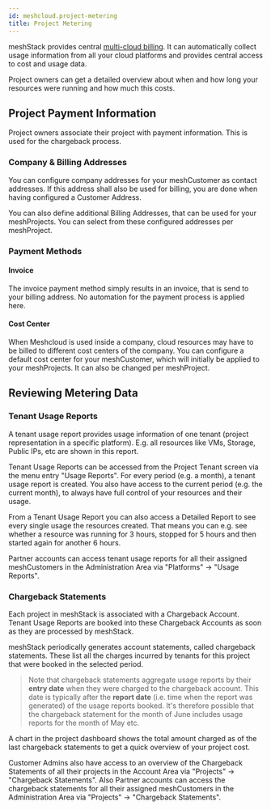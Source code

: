 ```yaml
---
id: meshcloud.project-metering
title: Project Metering
---
```


meshStack provides central [multi-cloud billing](meshstack.billing.md). It can automatically collect usage information from all your cloud platforms and provides central access to cost and usage data.

Project owners can get a detailed overview about when and how long your resources were running and how much this costs.

## Project Payment Information

Project owners associate their project with payment information. This is used for the chargeback process.

### Company & Billing Addresses

You can configure company addresses for your meshCustomer as contact addresses. If this address shall also be used for billing, you are done when having configured a Customer Address.

You can also define additional Billing Addresses, that can be used for your meshProjects. You can select from these configured addresses per meshProject.

### Payment Methods

#### Invoice

The invoice payment method simply results in an invoice, that is send to your billing address. No automation for the payment process is applied here.

#### Cost Center

When Meshcloud is used inside a company, cloud resources may have to be billed to different cost centers of the company. You can configure a default cost center for your meshCustomer, which will initially be applied to your meshProjects. It can also be changed per meshProject.

## Reviewing Metering Data

### Tenant Usage Reports

A tenant usage report provides usage information of one tenant (project representation in a specific platform). E.g. all resources like VMs, Storage, Public IPs, etc are shown in this report.

Tenant Usage Reports can be accessed from the Project Tenant screen via the menu entry "Usage Reports". For every period (e.g. a month),
a tenant usage report is created. You also have access to the current period (e.g. the current month), to always have full control of
your resources and their usage.

From a Tenant Usage Report you can also access a Detailed Report to see every single usage the resources created. That means you can e.g. see whether a resource was running for 3 hours, stopped for 5 hours and then started again for another 6 hours.

Partner accounts can access tenant usage reports for all their assigned meshCustomers in the Administration Area via "Platforms" -> "Usage Reports".

### Chargeback Statements

Each project in meshStack is associated with a Chargeback Account. Tenant Usage Reports are booked into these
Chargeback Accounts as soon as they are processed by meshStack.

meshStack periodically generates account statements, called chargeback statements. These list all the charges incurred by
tenants for this project that were booked in the selected period.

> Note that chargeback statements aggregate usage reports by their **entry date** when they were charged to the chargeback account. This date is typically after the **report date** (i.e. time when the report was generated) of the usage reports booked. It's therefore possible that the chargeback statement for the month of June includes usage reports for the month of May etc.

A chart in the project dashboard shows the total amount charged as of the last chargeback statements to get a quick overview of your project cost.

Customer Admins also have access to an overview of the Chargeback Statements of all their projects in the Account Area via "Projects" -> "Chargeback Statements". Also Partner accounts can access the chargeback statements for all their assigned meshCustomers in the Administration Area via "Projects" -> "Chargeback Statements".
